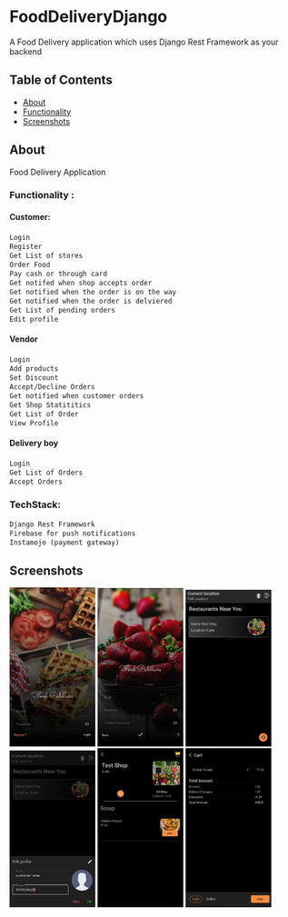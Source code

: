 # FoodDeliveryDjango
A Food Delivery application which uses Django Rest Framework as your backend
## Table of Contents

- [About](#about)
- [Functionality](#functions)
- [Screenshots](#screenshots)

## About <a name = "about"></a>

Food Delivery Application

### Functionality <a name = "functions"></a>:

#### Customer:

    Login
    Register
    Get List of stores
    Order Food
    Pay cash or through card
    Get notifed when shop accepts order
    Get notified when the order is on the way
    Get notified when the order is delviered
    Get List of pending orders
    Edit profile

#### Vendor

    Login
    Add products
    Set Discount
    Accept/Decline Orders
    Get notified when customer orders
    Get Shop Statititics
    Get List of Order
    View Profile

#### Delivery boy

    Login
    Get List of Orders
    Accept Orders

### TechStack:

    Django Rest Framework
    Firebase for push notifications
    Instamojo (payment gateway)

## Screenshots <a name = "screenshots"></a>
<img src="/screenshots/customer/login.jpeg?raw=true" width="30%"  /> <img src="/screenshots/customer/register.jpeg?raw=true" width="30%"  /> <img src="/screenshots/customer/customerhome.jpeg?raw=true" width="30%"  />
<img src="/screenshots/customer/customereditprofile.jpeg?raw=true" width="30%"  /> <img src="/screenshots/customer/customerviewshopitems.jpeg?raw=true" width="30%"  /> <img src="/screenshots/customer/customerpay.jpeg?raw=true" width="30%"  />

